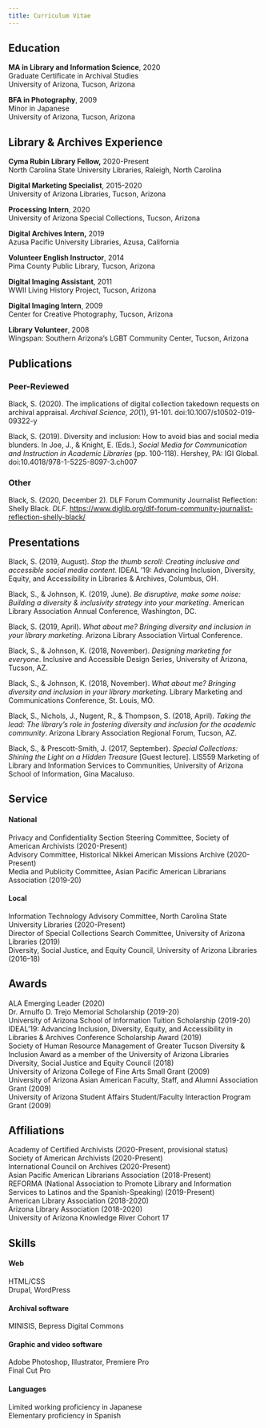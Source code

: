 ```yaml
---
title: Curriculum Vitae
---
```


## Education

**MA in Library and Information Science**, 2020  
Graduate Certificate in Archival Studies  
University of Arizona, Tucson, Arizona

**BFA in Photography**, 2009  
Minor in Japanese  
University of Arizona, Tucson, Arizona

## Library & Archives Experience

**Cyma Rubin Library Fellow,** 2020-Present  
North Carolina State University Libraries, Raleigh, North Carolina

**Digital Marketing Specialist**, 2015-2020  
University of Arizona Libraries, Tucson, Arizona

**Processing Intern**, 2020  
University of Arizona Special Collections, Tucson, Arizona

**Digital Archives Intern,** 2019  
Azusa Pacific University Libraries, Azusa, California

**Volunteer English Instructor**, 2014  
Pima County Public Library, Tucson, Arizona

**Digital Imaging Assistant**, 2011  
WWII Living History Project, Tucson, Arizona

**Digital Imaging Intern**, 2009  
Center for Creative Photography, Tucson, Arizona

**Library Volunteer**, 2008  
Wingspan: Southern Arizona’s LGBT Community Center, Tucson, Arizona

## Publications

### Peer-Reviewed

Black, S. (2020). The implications of digital collection takedown requests on archival appraisal. _Archival Science, 20_(1), 91-101\. doi:10.1007/s10502-019-09322-y

Black, S. (2019). Diversity and inclusion: How to avoid bias and social media blunders. In Joe, J., & Knight, E. (Eds.), _Social Media for Communication and Instruction in Academic Libraries_ (pp. 100-118). Hershey, PA: IGI Global. doi:10.4018/978-1-5225-8097-3.ch007

### Other

Black, S. (2020, December 2). DLF Forum Community Journalist Reflection: Shelly Black. _DLF_. https://www.diglib.org/dlf-forum-community-journalist-reflection-shelly-black/

## Presentations

Black, S. (2019, August). _Stop the thumb scroll: Creating inclusive and accessible social media content_. IDEAL ’19: Advancing Inclusion, Diversity, Equity, and Accessibility in Libraries & Archives, Columbus, OH.

Black, S., & Johnson, K. (2019, June). _Be disruptive, make some noise: Building a diversity & inclusivity strategy into your marketing_. American Library Association Annual Conference, Washington, DC.

Black, S. (2019, April). _What about me? Bringing diversity and inclusion in your library marketing_. Arizona Library Association Virtual Conference.

Black, S., & Johnson, K. (2018, November). _Designing marketing for everyone_. Inclusive and Accessible Design Series, University of Arizona, Tucson, AZ.

Black, S., & Johnson, K. (2018, November). _What about me? Bringing diversity and inclusion in your library marketing_. Library Marketing and Communications Conference, St. Louis, MO.

Black, S., Nichols, J., Nugent, R., & Thompson, S. (2018, April). _Taking the lead: The library’s role in fostering diversity and inclusion for the academic community_. Arizona Library Association Regional Forum, Tucson, AZ.

Black, S., & Prescott-Smith, J. (2017, September). _Special Collections: Shining the Light on a Hidden Treasure_ [Guest lecture]. LIS559 Marketing of Library and Information Services to Communities, University of Arizona School of Information, Gina Macaluso.

## Service

#### National

Privacy and Confidentiality Section Steering Committee, Society of American Archivists (2020-Present)  
Advisory Committee, Historical Nikkei American Missions Archive (2020-Present)  
Media and Publicity Committee, Asian Pacific American Librarians Association (2019-20)

#### Local

Information Technology Advisory Committee, North Carolina State University Libraries (2020-Present)  
Director of Special Collections Search Committee, University of Arizona Libraries (2019)  
Diversity, Social Justice, and Equity Council, University of Arizona Libraries (2016–18)

## Awards

ALA Emerging Leader (2020)  
Dr. Arnulfo D. Trejo Memorial Scholarship (2019-20)  
University of Arizona School of Information Tuition Scholarship (2019-20)  
IDEAL’19: Advancing Inclusion, Diversity, Equity, and Accessibility in Libraries & Archives Conference Scholarship Award (2019)  
Society of Human Resource Management of Greater Tucson Diversity & Inclusion Award as a member of the University of Arizona Libraries Diversity, Social Justice and Equity Council (2018)  
University of Arizona College of Fine Arts Small Grant (2009)  
University of Arizona Asian American Faculty, Staff, and Alumni Association Grant (2009)  
University of Arizona Student Affairs Student/Faculty Interaction Program Grant (2009)

## Affiliations

Academy of Certified Archivists (2020-Present, provisional status)  
Society of American Archivists (2020-Present)  
International Council on Archives (2020-Present)  
Asian Pacific American Librarians Association (2018-Present)  
REFORMA (National Association to Promote Library and Information Services to Latinos and the Spanish-Speaking) (2019-Present)  
American Library Association (2018-2020)  
Arizona Library Association (2018-2020)  
University of Arizona Knowledge River Cohort 17

## Skills

#### Web

HTML/CSS  
Drupal, WordPress

#### Archival software

MINISIS, Bepress Digital Commons

#### Graphic and video software

Adobe Photoshop, Illustrator, Premiere Pro  
Final Cut Pro

#### Languages

Limited working proficiency in Japanese  
Elementary proficiency in Spanish
